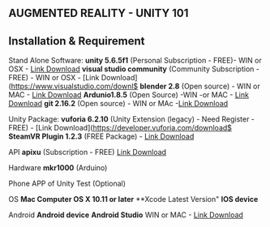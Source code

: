 
## AUGMENTED REALITY - UNITY 101

## Installation & Requirement

Stand Alone Software:
**unity 5.6.5f1** (Personal Subscription - FREE)- WIN or OSX - [Link Download](https://unity3d.com/get-unity/download/archive)
**visual studio community** (Community Subscription - FREE) - WIN or OSX - [Link Download](https://www.visualstudio.com/downl$
**blender 2.8** (Open source) - WIN or MAC - [Link Download](https://www.blender.org/download/)
**Ardunio1.8.5** (Open Source) -WIN -or MAC - [Link Download](https://www.arduino.cc/en/Main/Software)
**git 2.16.2** (Open source) - WIN or MAc -[Link Download](https://git-scm.com)

Unity Package:
**vuforia 6.2.10** (Unity Extension (legacy) - Need Register - FREE) - [Link Download](https://developer.vuforia.com/download$
**SteamVR Plugin 1.2.3** (FREE Package) - [Link Download](https://assetstore.unity.com)

API
**apixu** (Subscription - FREE) [Link Download](https://www.apixu.com)

Hardware
**mkr1000** (Arduino)

Phone APP of Unity Test (Optional)

OS
**Mac Computer  OS X 10.11 or later**
**Xcode Latest Version"
**IOS device**

Android
**Android device**
**Android Studio** WIN or MAC - [Link Download](https://developer.android.com/studio/index.html)
